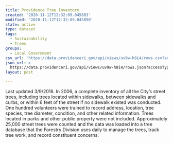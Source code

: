 ```yaml
---
title: Providence Tree Inventory
created: '2020-11-12T12:32:09.045883'
modified: '2020-11-12T12:32:09.045890'
state: active
type: dataset
tags:
  - Sustainability
  - Trees
groups:
  - Local Government
csv_url: 'https://data.providenceri.gov/api/views/uv9w-h8i4/rows.csv?accessType=DOWNLOAD'
json_url: >-
  https://data.providenceri.gov/api/views/uv9w-h8i4/rows.json?accessType=DOWNLOAD
layout: post

---
```

Last updated 3/9/2016.  In 2006, a complete inventory of all the City’s street trees, including trees located within sidewalks, between sidewalks and curbs, or within 6 feet of the street if no sidewalk existed was conducted. One hundred volunteers were trained to record address, location, tree species, tree diameter, condition, and other related information. Trees located in parks and other public property were not included. Approximately 25,000 street trees were counted and the data was loaded into a tree database that the Forestry Division uses daily to manage the trees, track tree work, and record constituent concerns.
